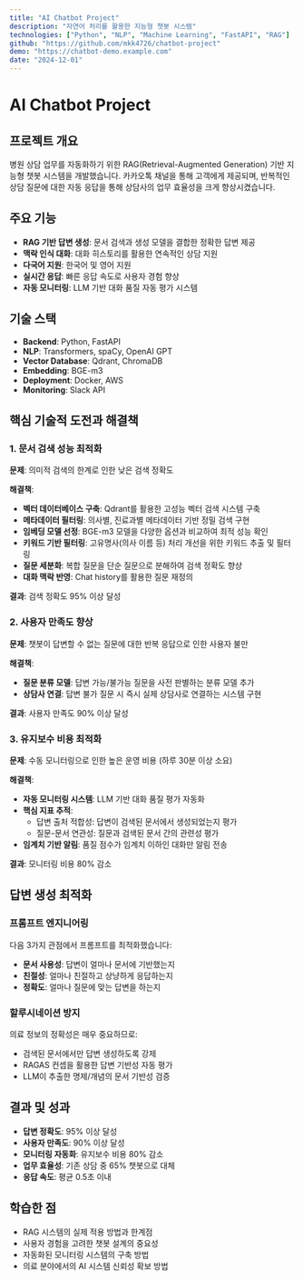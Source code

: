 ```yaml
---
title: "AI Chatbot Project"
description: "자연어 처리를 활용한 지능형 챗봇 시스템"
technologies: ["Python", "NLP", "Machine Learning", "FastAPI", "RAG"]
github: "https://github.com/mkk4726/chatbot-project"
demo: "https://chatbot-demo.example.com"
date: "2024-12-01"
---
```


# AI Chatbot Project

## 프로젝트 개요
병원 상담 업무를 자동화하기 위한 RAG(Retrieval-Augmented Generation) 기반 지능형 챗봇 시스템을 개발했습니다. 카카오톡 채널을 통해 고객에게 제공되며, 반복적인 상담 질문에 대한 자동 응답을 통해 상담사의 업무 효율성을 크게 향상시켰습니다.

## 주요 기능
- **RAG 기반 답변 생성**: 문서 검색과 생성 모델을 결합한 정확한 답변 제공
- **맥락 인식 대화**: 대화 히스토리를 활용한 연속적인 상담 지원
- **다국어 지원**: 한국어 및 영어 지원
- **실시간 응답**: 빠른 응답 속도로 사용자 경험 향상
- **자동 모니터링**: LLM 기반 대화 품질 자동 평가 시스템

## 기술 스택
- **Backend**: Python, FastAPI
- **NLP**: Transformers, spaCy, OpenAI GPT
- **Vector Database**: Qdrant, ChromaDB
- **Embedding**: BGE-m3
- **Deployment**: Docker, AWS
- **Monitoring**: Slack API

## 핵심 기술적 도전과 해결책

### 1. 문서 검색 성능 최적화
**문제**: 의미적 검색의 한계로 인한 낮은 검색 정확도

**해결책**:
- **벡터 데이터베이스 구축**: Qdrant를 활용한 고성능 벡터 검색 시스템 구축
- **메타데이터 필터링**: 의사별, 진료과별 메타데이터 기반 정밀 검색 구현
- **임베딩 모델 선정**: BGE-m3 모델을 다양한 옵션과 비교하여 최적 성능 확인
- **키워드 기반 필터링**: 고유명사(의사 이름 등) 처리 개선을 위한 키워드 추출 및 필터링
- **질문 세분화**: 복합 질문을 단순 질문으로 분해하여 검색 정확도 향상
- **대화 맥락 반영**: Chat history를 활용한 질문 재정의

**결과**: 검색 정확도 95% 이상 달성

### 2. 사용자 만족도 향상
**문제**: 챗봇이 답변할 수 없는 질문에 대한 반복 응답으로 인한 사용자 불만

**해결책**:
- **질문 분류 모델**: 답변 가능/불가능 질문을 사전 판별하는 분류 모델 추가
- **상담사 연결**: 답변 불가 질문 시 즉시 실제 상담사로 연결하는 시스템 구현

**결과**: 사용자 만족도 90% 이상 달성

### 3. 유지보수 비용 최적화
**문제**: 수동 모니터링으로 인한 높은 운영 비용 (하루 30분 이상 소요)

**해결책**:
- **자동 모니터링 시스템**: LLM 기반 대화 품질 평가 자동화
- **핵심 지표 추적**:
  - 답변 출처 적합성: 답변이 검색된 문서에서 생성되었는지 평가
  - 질문-문서 연관성: 질문과 검색된 문서 간의 관련성 평가
- **임계치 기반 알림**: 품질 점수가 임계치 이하인 대화만 알림 전송

**결과**: 모니터링 비용 80% 감소

## 답변 생성 최적화

### 프롬프트 엔지니어링
다음 3가지 관점에서 프롬프트를 최적화했습니다:
- **문서 사용성**: 답변이 얼마나 문서에 기반했는지
- **친절성**: 얼마나 친절하고 상냥하게 응답하는지  
- **정확도**: 얼마나 질문에 맞는 답변을 하는지

### 할루시네이션 방지
의료 정보의 정확성은 매우 중요하므로:
- 검색된 문서에서만 답변 생성하도록 강제
- RAGAS 컨셉을 활용한 답변 기반성 자동 평가
- LLM이 추출한 명제/개념의 문서 기반성 검증

## 결과 및 성과
- **답변 정확도**: 95% 이상 달성
- **사용자 만족도**: 90% 이상 달성
- **모니터링 자동화**: 유지보수 비용 80% 감소
- **업무 효율성**: 기존 상담 중 65% 챗봇으로 대체
- **응답 속도**: 평균 0.5초 이내

## 학습한 점
- RAG 시스템의 실제 적용 방법과 한계점
- 사용자 경험을 고려한 챗봇 설계의 중요성
- 자동화된 모니터링 시스템의 구축 방법
- 의료 분야에서의 AI 시스템 신뢰성 확보 방법